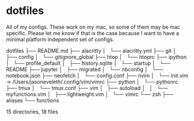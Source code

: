 # dotfiles #
All of my configs. These work on my mac, so some of them may be mac specific.
Please let me know if that is the case because I want to have a minimal
platform independent set of configs.

dotfiles
├── README.md
├── alacritty
│   └── alacritty.yml
├── git
│   ├── config
│   └── gitignore_global
├── htop
│   └── htoprc
├── ipython
│   └── profile_default
│       ├── history.sqlite
│       └── startup
│           └── README
├── jupyter
│   ├── migrated
│   └── nbconfig
│       └── notebook.json
├── neofetch
│   └── config.conf
├── nvim
│   └── init.vim -> /Users/jasoneveleth/.config/vim/vimrc
├── python
│   └── pythonrc
├── tmux
│   └── tmux.conf
├── vim
│   ├── autoload
│   │   └── myfunctions.vim
│   ├── lightweight.vim
│   └── vimrc
└── zsh
    ├── aliases
    └── functions

15 directories, 18 files
